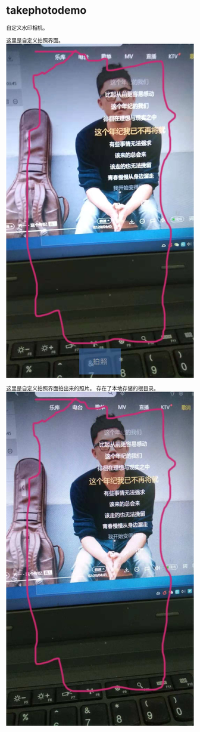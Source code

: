 # takephotodemo
自定义水印相机。


这里是自定义拍照界面。
![](https://github.com/FantasyEngineer/takephotodemo/blob/master/jietu.jpg)  


这里是自定义拍照界面拍出来的照片。 存在了本地存储的根目录。
![](https://github.com/FantasyEngineer/takephotodemo/blob/master/zhaopian.jpg)  

